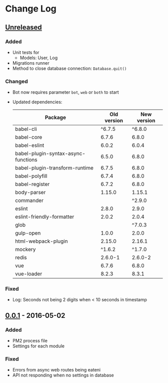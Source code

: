 # Change Log

## [Unreleased]
### Added
- Unit tests for
  - Models: User, Log
- Migrations runner
- Method to close database connection: `Database.quit()`

### Changed
- Bot now requires parameter `bot`, `web` or `both` to start
- Updated dependencies:
  
  | Package                             | Old version | New version |
  | ----------------------------------- | ----------- | ----------- |
  | babel-cli                           | ^6.7.5      | ^6.8.0      |
  | babel-core                          | 6.7.6       | 6.8.0       |
  | babel-eslint                        | 6.0.2       | 6.0.4       |
  | babel-plugin-syntax-async-functions | 6.5.0       | 6.8.0       |
  | babel-plugin-transform-runtime      | 6.7.5       | 6.8.0       |
  | babel-polyfill                      | 6.7.4       | 6.8.0       |
  | babel-register                      | 6.7.2       | 6.8.0       |
  | body-parser                         | 1.15.0      | 1.15.1      |
  | commander                           |             | ^2.9.0      |
  | eslint                              | 2.8.0       | 2.9.0       |
  | eslint-friendly-formatter           | 2.0.2       | 2.0.4       |
  | glob                                |             | ^7.0.3      |
  | gulp-open                           | 1.0.0       | 2.0.0       |
  | html-webpack-plugin                 | 2.15.0      | 2.16.1      |
  | mockery                             | ^1.6.2      | ^1.7.0      |
  | redis                               | 2.6.0-1     | 2.6.0-2     |
  | vue                                 | 6.7.6       | 6.8.0       |
  | vue-loader                          | 8.2.3       | 8.3.1       |

### Fixed
- Log: Seconds not being 2 digits when < 10 seconds in timestamp

## [0.0.1] - 2016-05-02
### Added
- PM2 process file
- Settings for each module

### Fixed
- Errors from async web routes being eateni
- API not responding when no settings in database

[Unreleased]: https://github.com/michaelowens/xikbot/compare/v0.0.1...HEAD
[0.0.1]: https://github.com/michaelowens/xikbot/commits/v0.0.1

